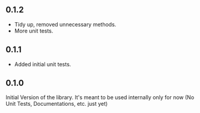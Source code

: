## 0.1.2

- Tidy up, removed unnecessary methods.
- More unit tests.

## 0.1.1

- Added initial unit tests.

## 0.1.0

Initial Version of the library.
It's meant to be used internally only for now (No Unit Tests, Documentations, etc. just yet)

